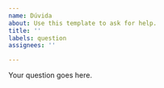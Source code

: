 ```yaml
---
name: Dúvida
about: Use this template to ask for help.
title: ''
labels: question
assignees: ''

---
```


Your question goes here.
